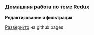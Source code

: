 ### Домашняя работа по теме Redux
<b>Редактирование и фильтрация</b>

[Развернуто](http://pekatet.github.io/filter-edit) на github pages